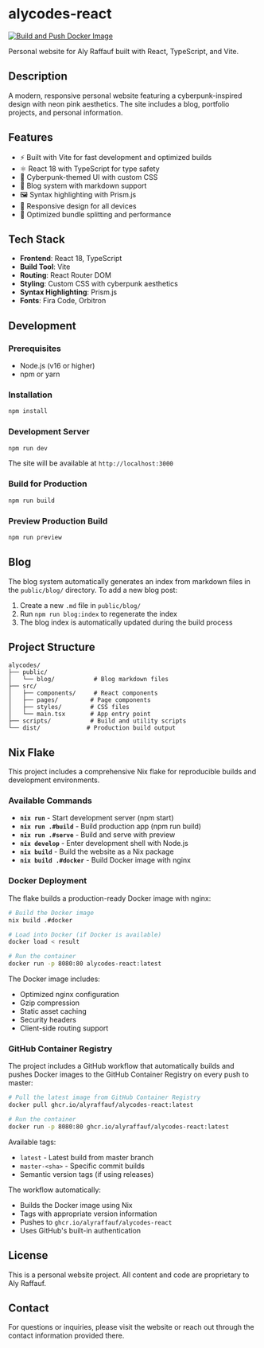 # alycodes-react

[![Build and Push Docker Image](https://github.com/alyraffauf/alycodes-react/actions/workflows/docker.yml/badge.svg)](https://github.com/alyraffauf/alycodes-react/actions/workflows/docker.yml)

Personal website for Aly Raffauf built with React, TypeScript, and Vite.

## Description

A modern, responsive personal website featuring a cyberpunk-inspired design with neon pink aesthetics. The site includes a blog, portfolio projects, and personal information.

## Features

- ⚡ Built with Vite for fast development and optimized builds
- ⚛️ React 18 with TypeScript for type safety
- 🎨 Cyberpunk-themed UI with custom CSS
- 📝 Blog system with markdown support
- 🖼️ Syntax highlighting with Prism.js
- 📱 Responsive design for all devices
- 🚀 Optimized bundle splitting and performance

## Tech Stack

- **Frontend**: React 18, TypeScript
- **Build Tool**: Vite
- **Routing**: React Router DOM
- **Styling**: Custom CSS with cyberpunk aesthetics
- **Syntax Highlighting**: Prism.js
- **Fonts**: Fira Code, Orbitron

## Development

### Prerequisites

- Node.js (v16 or higher)
- npm or yarn

### Installation

```bash
npm install
```

### Development Server

```bash
npm run dev
```

The site will be available at `http://localhost:3000`

### Build for Production

```bash
npm run build
```

### Preview Production Build

```bash
npm run preview
```

## Blog

The blog system automatically generates an index from markdown files in the `public/blog/` directory. To add a new blog post:

1. Create a new `.md` file in `public/blog/`
2. Run `npm run blog:index` to regenerate the index
3. The blog index is automatically updated during the build process

## Project Structure

```
alycodes/
├── public/
│   └── blog/           # Blog markdown files
├── src/
│   ├── components/     # React components
│   ├── pages/         # Page components
│   ├── styles/        # CSS files
│   └── main.tsx       # App entry point
├── scripts/           # Build and utility scripts
└── dist/             # Production build output
```

## Nix Flake

This project includes a comprehensive Nix flake for reproducible builds and development environments.

### Available Commands

- **`nix run`** - Start development server (npm start)
- **`nix run .#build`** - Build production app (npm run build)
- **`nix run .#serve`** - Build and serve with preview
- **`nix develop`** - Enter development shell with Node.js
- **`nix build`** - Build the website as a Nix package
- **`nix build .#docker`** - Build Docker image with nginx

### Docker Deployment

The flake builds a production-ready Docker image with nginx:

```bash
# Build the Docker image
nix build .#docker

# Load into Docker (if Docker is available)
docker load < result

# Run the container
docker run -p 8080:80 alycodes-react:latest
```

The Docker image includes:
- Optimized nginx configuration
- Gzip compression
- Static asset caching
- Security headers
- Client-side routing support

### GitHub Container Registry

The project includes a GitHub workflow that automatically builds and pushes Docker images to the GitHub Container Registry on every push to master:

```bash
# Pull the latest image from GitHub Container Registry
docker pull ghcr.io/alyraffauf/alycodes-react:latest

# Run the container
docker run -p 8080:80 ghcr.io/alyraffauf/alycodes-react:latest
```

Available tags:
- `latest` - Latest build from master branch
- `master-<sha>` - Specific commit builds
- Semantic version tags (if using releases)

The workflow automatically:
- Builds the Docker image using Nix
- Tags with appropriate version information
- Pushes to `ghcr.io/alyraffauf/alycodes-react`
- Uses GitHub's built-in authentication

## License

This is a personal website project. All content and code are proprietary to Aly Raffauf.

## Contact

For questions or inquiries, please visit the website or reach out through the contact information provided there.